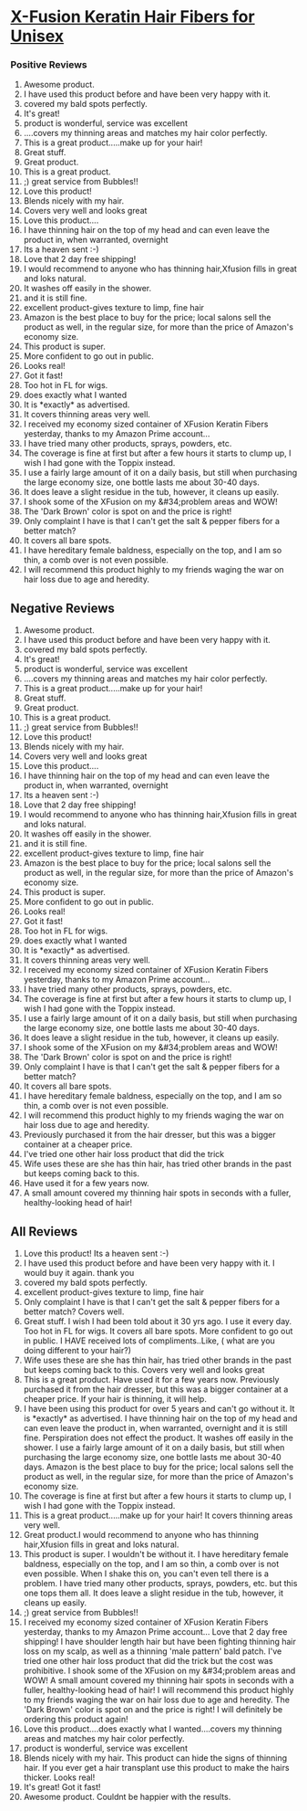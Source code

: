 # [X-Fusion Keratin Hair Fibers for Unisex](https://products.checkmycream.com/products/X-Fusion-Keratin-Hair-Fibers-for-Unisex.html)

### Positive Reviews

<ol>
      <li>Awesome product.</li>
      <li>I have used this product before and have been very happy with it.</li>
      <li>covered my bald spots perfectly.</li>
      <li>It&#x27;s great!  </li>
      <li>product is wonderful, service was excellent</li>
      <li>....covers my thinning areas and matches my hair color perfectly.</li>
      <li>This is a great product.....make up for your hair!  </li>
      <li>Great stuff.  </li>
      <li>Great product.</li>
      <li>This is a great product.  </li>
      <li>;) great service from Bubbles!!</li>
      <li>Love this product!</li>
      <li>Blends nicely with my hair.  </li>
      <li>Covers very well and looks great</li>
      <li>Love this product....</li>
      <li>I have thinning hair on the top of my head and can even leave the product in, when warranted, overnight</li>
      <li>Its a heaven sent :-)</li>
      <li>Love that 2 day free shipping!</li>
      <li>I would recommend to anyone who has thinning hair,Xfusion fills in great and loks natural.</li>
      <li>It washes off easily in the shower.  </li>
      <li>and it is still fine.  </li>
      <li>excellent product-gives texture to limp, fine hair</li>
      <li>Amazon is the best place to buy for the price; local salons sell the product as well, in the regular size, for more than the price of Amazon&#x27;s economy size.</li>
      <li>This product is super.  </li>
      <li>More confident to go out in public.  </li>
      <li>Looks real!</li>
      <li>Got it fast!</li>
      <li>Too hot in FL for wigs.  </li>
      <li>does exactly what I wanted</li>
      <li>It is *exactly* as advertised.  </li>
      <li>It covers thinning areas very well.</li>
      <li>I received my economy sized container of XFusion Keratin Fibers yesterday, thanks to my Amazon Prime account...</li>
      <li>I have tried many other products, sprays, powders, etc.</li>
      <li>The coverage is fine at first but after a few hours it starts to clump up, I wish I had gone with the Toppix instead.</li>
      <li>I use a fairly large amount of it on a daily basis, but still when purchasing the large economy size, one bottle lasts me about 30-40 days.  </li>
      <li>It does leave a slight residue in the tub, however, it cleans up easily.</li>
      <li>I shook some of the XFusion on my &amp;#34;problem areas and WOW!</li>
      <li>The &#x27;Dark Brown&#x27; color is spot on and the price is right!</li>
      <li>Only complaint I have is that I can&#x27;t get the salt &amp; pepper fibers for a better match?  </li>
      <li>It  covers all bare spots.  </li>
      <li>I have hereditary female baldness, especially on the top, and I am so thin, a comb over is not even possible.  </li>
      <li>I will recommend this product highly to my friends waging the war on hair loss due to age and heredity.</li>
</ol>


<h2>Negative Reviews</h2>
<ol>
<li> Awesome product.</li>
<li> I have used this product before and have been very happy with it.</li>
<li> covered my bald spots perfectly.</li>
<li> It&#x27;s great!  </li>
<li> product is wonderful, service was excellent</li>
<li> ....covers my thinning areas and matches my hair color perfectly.</li>
<li> This is a great product.....make up for your hair!  </li>
<li> Great stuff.  </li>
<li> Great product.</li>
<li> This is a great product.  </li>
<li> ;) great service from Bubbles!!</li>
<li> Love this product!</li>
<li> Blends nicely with my hair.  </li>
<li> Covers very well and looks great</li>
<li> Love this product....</li>
<li> I have thinning hair on the top of my head and can even leave the product in, when warranted, overnight</li>
<li> Its a heaven sent :-)</li>
<li> Love that 2 day free shipping!</li>
<li> I would recommend to anyone who has thinning hair,Xfusion fills in great and loks natural.</li>
<li> It washes off easily in the shower.  </li>
<li> and it is still fine.  </li>
<li> excellent product-gives texture to limp, fine hair</li>
<li> Amazon is the best place to buy for the price; local salons sell the product as well, in the regular size, for more than the price of Amazon&#x27;s economy size.</li>
<li> This product is super.  </li>
<li> More confident to go out in public.  </li>
<li> Looks real!</li>
<li> Got it fast!</li>
<li> Too hot in FL for wigs.  </li>
<li> does exactly what I wanted</li>
<li> It is *exactly* as advertised.  </li>
<li> It covers thinning areas very well.</li>
<li> I received my economy sized container of XFusion Keratin Fibers yesterday, thanks to my Amazon Prime account...</li>
<li> I have tried many other products, sprays, powders, etc.</li>
<li> The coverage is fine at first but after a few hours it starts to clump up, I wish I had gone with the Toppix instead.</li>
<li> I use a fairly large amount of it on a daily basis, but still when purchasing the large economy size, one bottle lasts me about 30-40 days.  </li>
<li> It does leave a slight residue in the tub, however, it cleans up easily.</li>
<li> I shook some of the XFusion on my &amp;#34;problem areas and WOW!</li>
<li> The &#x27;Dark Brown&#x27; color is spot on and the price is right!</li>
<li> Only complaint I have is that I can&#x27;t get the salt &amp; pepper fibers for a better match?  </li>
<li> It  covers all bare spots.  </li>
<li> I have hereditary female baldness, especially on the top, and I am so thin, a comb over is not even possible.  </li>
<li> I will recommend this product highly to my friends waging the war on hair loss due to age and heredity.</li>
<li> Previously purchased it from the hair dresser, but this was a bigger container at a cheaper price.  </li>
<li> I&#x27;ve tried one other hair loss product that did the trick</li>
<li> Wife uses these are she has thin hair, has tried other brands in the past but keeps coming back to this.</li>
<li> Have used it for a few years now.  </li>
<li> A small amount covered my thinning hair spots in seconds with a fuller, healthy-looking head of hair!</li>
</ol>

<h2>All Reviews</h2>

<ol>
    <li> Love this product! Its a heaven sent :-)</li>
    <li> I have used this product before and have been very happy with it. I would buy it again. thank you</li>
    <li> covered my bald spots perfectly.</li>
    <li> excellent product-gives texture to limp, fine hair</li>
    <li> Only complaint I have is that I can&#x27;t get the salt &amp; pepper fibers for a better match?  Covers well.</li>
    <li> Great stuff.  I wish I had been told about it 30 yrs ago.  I use it every day.  Too hot in FL for wigs.  It  covers all bare spots.  More confident to go out in public.  I HAVE received lots of compliments..Like, ( what are you doing different to your hair?)</li>
    <li> Wife uses these are she has thin hair, has tried other brands in the past but keeps coming back to this. Covers very well and looks great</li>
    <li> This is a great product.  Have used it for a few years now.  Previously purchased it from the hair dresser, but this was a bigger container at a cheaper price.  If your hair is thinning, it will help.</li>
    <li> I have been using this product for over 5 years and can&#x27;t go without it.  It is *exactly* as advertised.  I have thinning hair on the top of my head and can even leave the product in, when warranted, overnight and it is still fine.  Perspiration does not effect the product.  It washes off easily in the shower.  I use a fairly large amount of it on a daily basis, but still when purchasing the large economy size, one bottle lasts me about 30-40 days.  Amazon is the best place to buy for the price; local salons sell the product as well, in the regular size, for more than the price of Amazon&#x27;s economy size.</li>
    <li> The coverage is fine at first but after a few hours it starts to clump up, I wish I had gone with the Toppix instead.</li>
    <li> This is a great product.....make up for your hair!  It covers thinning areas very well.</li>
    <li> Great product.I would recommend to anyone who has thinning hair,Xfusion fills in great and loks natural.</li>
    <li> This product is super.  I wouldn&#x27;t be without it.  I have hereditary female baldness, especially on the top, and I am so thin, a comb over is not even possible.  When I shake this on, you can&#x27;t even tell there is a problem.  I have tried many other products, sprays, powders, etc. but this one tops them all. It does leave a slight residue in the tub, however, it cleans up easily.</li>
    <li> ;) great service from Bubbles!!</li>
    <li> I received my economy sized container of XFusion Keratin Fibers yesterday, thanks to my Amazon Prime account... Love that 2 day free shipping! I have shoulder length hair but have been fighting thinning hair loss on my scalp, as well as a thinning &#x27;male pattern&#x27; bald patch. I&#x27;ve tried one other hair loss product that did the trick but the cost was prohibitive. I shook some of the XFusion on my &amp;#34;problem areas and WOW! A small amount covered my thinning hair spots in seconds with a fuller, healthy-looking head of hair! I will recommend this product highly to my friends waging the war on hair loss due to age and heredity. The &#x27;Dark Brown&#x27; color is spot on and the price is right! I will definitely be ordering this product again!</li>
    <li> Love this product....does exactly what I wanted....covers my thinning areas and matches my hair color perfectly.</li>
    <li> product is wonderful, service was excellent</li>
    <li> Blends nicely with my hair.  This product can hide the signs of thinning hair.  If you ever get a hair transplant use this product to make the hairs thicker. Looks real!</li>
    <li> It&#x27;s great!  Got it fast!</li>
    <li> Awesome product. Couldnt be happier with the results.</li>
</ol>




